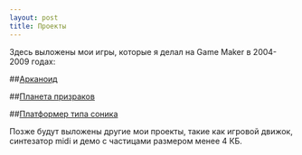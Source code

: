 ```yaml
---
layout: post
title: Проекты
---
```


Здесь выложены мои игры, которые я делал на Game Maker в 2004-2009 годах:

##[Арканоид](old-games/arkanoid/)

##[Планета призраков](old-games/ghost-planet/)

##[Платформер типа соника](old-games/platformer/)

 Позже будут выложены другие мои проекты, такие как игровой движок, синтезатор midi и демо с частицами размером менее 4 КБ.
 